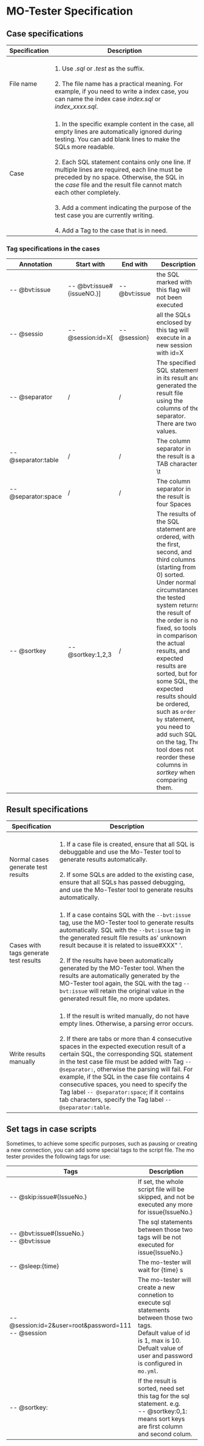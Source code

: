 # MO-Tester Specification

## Case specifications

|Specification|Description|
|---|---|
|File name|<br>1. Use *.sql* or *.test* as the suffix.</br><br>2. The file name has a practical meaning. For example, if you need to write a index case, you can name the index case *index.sql* or *index_xxxx.sql*.</br>|
|Case|<br>1. In the specific example content in the case, all empty lines are automatically ignored during testing. You can add blank lines to make the SQLs more readable.</br><br>2. Each SQL statement contains only one line. If multiple lines are required, each line must be preceded by no space. Otherwise, the SQL in the *case* file and the result file cannot match each other completely.</br><br>3. Add a comment indicating the purpose of the test case you are currently writing.</br><br>4. Add a Tag to the case that is in need.</br>|

### Tag specifications in the cases

|Annotation|Start with|End with|Description|
|---|---|---|---|
|-- @bvt:issue|-- @bvt:issue#{issueNO.}]|-- @bvt:issue|the SQL marked with this flag will not been executed|
|-- @sessio|-- @session:id=X{|-- @session}|all the SQLs enclosed by this tag will execute in a new session with id=X|
|-- @separator|/|/| The specified SQL statement in its result and generated the result file using the columns of the separator. There are two values.|
|-- @separator:table|/|/| The column separator in the result is a TAB character. \t|
|-- @separator:space|/|/| The column separator in the result is four Spaces |
|-- @sortkey|-- @sortkey:1,2,3|/|  The results of the SQL statement are ordered, with the first, second, and third columns (starting from 0) sorted. Under normal circumstances, the tested system returns the result of the order is not fixed, so tools in comparison, the actual results, and expected results are sorted, but for some SQL, the expected results should be ordered, such as `order by` statement, you need to add such SQL on the tag, The tool does not reorder these columns in *sortkey* when comparing them.|

## Result specifications

|Specification|Description|
|---|---|
|Normal cases generate test results|<br>1. If a case file is created, ensure that all SQL is debuggable and use the Mo-Tester tool to  generate results automatically.</br><br>2. If some SQLs are added to the existing case, ensure that all SQLs has passed debugging, and use the Mo-Tester tool to generate results automatically.</br>|
|Cases with tags generate test results|<br>1. If a case contains SQL with the `--bvt:issue` tag, use the MO-Tester tool to generate results automatically. SQL with the `--bvt:issue` tag in the generated result file results as' unknown result because it is related to issue#XXX" '.</br><br>2. If the results have been automatically generated by the MO-Tester tool. When the results are automatically generated by the MO-Tester tool again, the SQL with the tag `--bvt:issue` will retain the original value in the generated result file, no more updates.</br>|
|Write results manually|<br>1. If the result is writed manually, do not have empty lines. Otherwise, a parsing error occurs.</br><br>2. If there are tabs or more than 4 consecutive spaces in the expected execution result of a certain SQL, the corresponding SQL statement in the test case file must be added with Tag `-- @separator:`, otherwise the parsing will fail. For example, if the SQL  in the case file contains 4 consecutive spaces, you need to specify the Tag label `-- @separator:space`; if it contains tab characters, specify the Tag label `-- @separator:table`.</br>|

## Set tags in case scripts

Sometimes, to achieve some specific purposes, such as pausing or creating a new connection, you can add some special tags to the script file. The mo tester provides the following tags for use:

| Tags                                                    | Description                                                                                                                                                                                            |
|---------------------------------------------------------|--------------------------------------------------------------------------------------------------------------------------------------------------------------------------------------------------------|
| -- @skip:issue#{IssueNo.}                               | If set, the whole script file will be skipped, and not be executed any more for issue{IssueNo.}                                                                                                        |
| -- @bvt:issue#{IssueNo.}<br/>-- @bvt:issue              | The sql statements between those two tags will be not executed for issue{IssueNo.}                                                                                                                     |
| -- @sleep:{time}                                        | The mo-tester will wait for {time} s                                                                                                                                                                   |
| -- @session:id=2&user=root&password=111<br/> -- @session| The mo-tester will create a new connetion to execute sql statements between those two tags.<br/>Default value of id is 1, max is 10.<br/>Defualt value of user and password is configured in `mo.yml`. |
| -- @sortkey:                                            | If the result is sorted, need set this tag for the sql statement. e.g.<br/> -- @sortkey:0,1: means sort keys are first column and second colum.                                                        |
